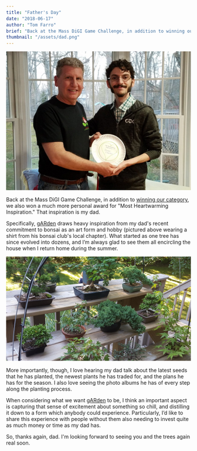```yaml
---
title: "Father's Day"
date: "2018-06-17"
author: "Tom Farro"
brief: "Back at the Mass DiGI Game Challenge, in addition to winning our category, we also won a much more personal ward for 'Most Heartwarming Inspiration.' That inspiration is my dad."
thumbnail: "/assets/dad.png"
---
```

![dad](../assets/dad.png)

Back at the Mass DiGI Game Challenge, in addition to [winning our category](massdigi), we also won a much more personal award for "Most Heartwarming Inspiration." That inspiration is my dad.

<!--more-->

Specifically, [gARden](garden) draws heavy inspiration from my dad's recent commitment to bonsai as an art form and hobby (pictured above wearing a shirt from his bonsai club's local chapter). What started as one tree has since evolved into dozens, and I’m always glad to see them all encircling the house when I return home during the summer.

![trees](../assets/dad_bonsai.png)

More importantly, though, I love hearing my dad talk about the latest seeds that he has planted, the newest plants he has traded for, and the plans he has for the season. I also love seeing the photo albums he has of every step along the planting process. 

When considering what we want [gARden](garden) to be, I think an important aspect is capturing that sense of excitement about something so chill, and distilling it down to a form which anybody could experience. Particularly, I’d like to share this experience with people without them also needing to invest quite as much money or time as my dad has.

So, thanks again, dad. I'm looking forward to seeing you and the trees again real soon.


[garden]: ../games/garden
[massdigi]: ./2018-03-03-mass-digi
